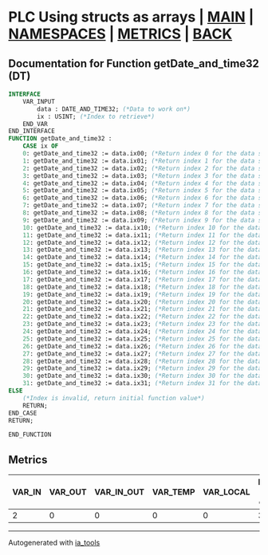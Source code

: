 # PLC Using structs as arrays | [MAIN] | [NAMESPACES] | [METRICS] | [BACK]  

## Documentation for Function getDate_and_time32 (DT)  

```pascal
INTERFACE
    VAR_INPUT
        data : DATE_AND_TIME32; (*Data to work on*)
        ix : USINT; (*Index to retrieve*)
    END_VAR
END_INTERFACE
FUNCTION getDate_and_time32 :
    CASE ix OF
	0: getDate_and_time32 := data.ix00; (*Return index 0 for the data struct*)
	1: getDate_and_time32 := data.ix01; (*Return index 1 for the data struct*)
	2: getDate_and_time32 := data.ix02; (*Return index 2 for the data struct*)
	3: getDate_and_time32 := data.ix03; (*Return index 3 for the data struct*)
	4: getDate_and_time32 := data.ix04; (*Return index 4 for the data struct*)
	5: getDate_and_time32 := data.ix05; (*Return index 5 for the data struct*)
	6: getDate_and_time32 := data.ix06; (*Return index 6 for the data struct*)
	7: getDate_and_time32 := data.ix07; (*Return index 7 for the data struct*)
	8: getDate_and_time32 := data.ix08; (*Return index 8 for the data struct*)
	9: getDate_and_time32 := data.ix09; (*Return index 9 for the data struct*)
	10: getDate_and_time32 := data.ix10; (*Return index 10 for the data struct*)
	11: getDate_and_time32 := data.ix11; (*Return index 11 for the data struct*)
	12: getDate_and_time32 := data.ix12; (*Return index 12 for the data struct*)
	13: getDate_and_time32 := data.ix13; (*Return index 13 for the data struct*)
	14: getDate_and_time32 := data.ix14; (*Return index 14 for the data struct*)
	15: getDate_and_time32 := data.ix15; (*Return index 15 for the data struct*)
	16: getDate_and_time32 := data.ix16; (*Return index 16 for the data struct*)
	17: getDate_and_time32 := data.ix17; (*Return index 17 for the data struct*)
	18: getDate_and_time32 := data.ix18; (*Return index 18 for the data struct*)
	19: getDate_and_time32 := data.ix19; (*Return index 19 for the data struct*)
	20: getDate_and_time32 := data.ix20; (*Return index 20 for the data struct*)
	21: getDate_and_time32 := data.ix21; (*Return index 21 for the data struct*)
	22: getDate_and_time32 := data.ix22; (*Return index 22 for the data struct*)
	23: getDate_and_time32 := data.ix23; (*Return index 23 for the data struct*)
	24: getDate_and_time32 := data.ix24; (*Return index 24 for the data struct*)
	25: getDate_and_time32 := data.ix25; (*Return index 25 for the data struct*)
	26: getDate_and_time32 := data.ix26; (*Return index 26 for the data struct*)
	27: getDate_and_time32 := data.ix27; (*Return index 27 for the data struct*)
	28: getDate_and_time32 := data.ix28; (*Return index 28 for the data struct*)
	29: getDate_and_time32 := data.ix29; (*Return index 29 for the data struct*)
	30: getDate_and_time32 := data.ix30; (*Return index 30 for the data struct*)
	31: getDate_and_time32 := data.ix31; (*Return index 31 for the data struct*)
ELSE
	(*Index is invalid, return initial function value*)
	RETURN;
END_CASE
RETURN;

END_FUNCTION
```

## Metrics  

| VAR_IN | VAR_OUT | VAR_IN_OUT | VAR_TEMP | VAR_LOCAL | Lines of code | Maintainable size |
| ------ | ------- | ---------- | --------- | -------- | ------------- | ----------------- |
| 2 | 0 | 0 | 0 | 0 | 38 | 42 |  

---
Autogenerated with [ia_tools](https://github.com/tkucic/ia_tools)  

[MAIN]: ../../../../index_st.md
[NAMESPACES]: ../../nsList_st.md
[METRICS]: ../../../metrics_st.md
[BACK]: ../nsMain_st.md
